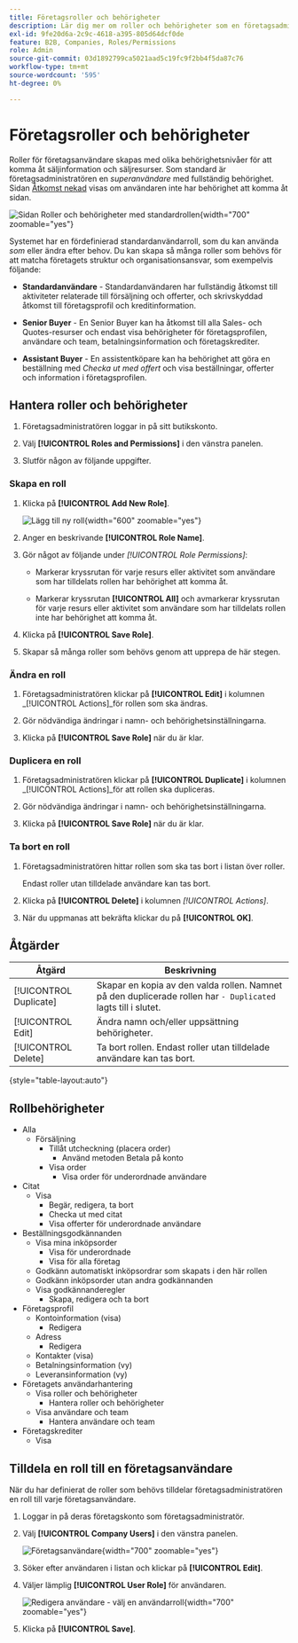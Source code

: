 ```yaml
---
title: Företagsroller och behörigheter
description: Lär dig mer om roller och behörigheter som en företagsadministratör kan tillämpa på företagsanvändare, vilket ger olika nivåer åtkomst till orderinformation och resurser.
exl-id: 9fe20d6a-2c9c-4618-a395-805d64dcf0de
feature: B2B, Companies, Roles/Permissions
role: Admin
source-git-commit: 03d1892799ca5021aad5c19fc9f2bb4f5da87c76
workflow-type: tm+mt
source-wordcount: '595'
ht-degree: 0%

---
```


# Företagsroller och behörigheter

Roller för företagsanvändare skapas med olika behörighetsnivåer för att komma åt säljinformation och säljresurser. Som standard är företagsadministratören en _superanvändare_ med fullständig behörighet. Sidan [Åtkomst nekad](../content-design/pages.md#access-denied) visas om användaren inte har behörighet att komma åt sidan.

![Sidan Roller och behörigheter med standardrollen](./assets/company-roles-permissions.png){width="700" zoomable="yes"}

Systemet har en fördefinierad standardanvändarroll, som du kan använda _som_ eller ändra efter behov. Du kan skapa så många roller som behövs för att matcha företagets struktur och organisationsansvar, som exempelvis följande:

- **Standardanvändare** - Standardanvändaren har fullständig åtkomst till aktiviteter relaterade till försäljning och offerter, och skrivskyddad åtkomst till företagsprofil och kreditinformation.

- **Senior Buyer** - En Senior Buyer kan ha åtkomst till alla Sales- och Quotes-resurser och endast visa behörigheter för företagsprofilen, användare och team, betalningsinformation och företagskrediter.

- **Assistant Buyer** - En assistentköpare kan ha behörighet att göra en beställning med _Checka ut med offert_ och visa beställningar, offerter och information i företagsprofilen.

## Hantera roller och behörigheter

1. Företagsadministratören loggar in på sitt butikskonto.

1. Välj **[!UICONTROL Roles and Permissions]** i den vänstra panelen.

1. Slutför någon av följande uppgifter.

### Skapa en roll

1. Klicka på **[!UICONTROL Add New Role]**.

   ![Lägg till ny roll](./assets/company-roles-permissions-add-storefront.png){width="600" zoomable="yes"}

1. Anger en beskrivande **[!UICONTROL Role Name]**.

1. Gör något av följande under _[!UICONTROL Role Permissions]_:

   - Markerar kryssrutan för varje resurs eller aktivitet som användare som har tilldelats rollen har behörighet att komma åt.

   - Markerar kryssrutan **[!UICONTROL All]** och avmarkerar kryssrutan för varje resurs eller aktivitet som användare som har tilldelats rollen inte har behörighet att komma åt.

1. Klicka på **[!UICONTROL Save Role]**.

1. Skapar så många roller som behövs genom att upprepa de här stegen.

### Ändra en roll

1. Företagsadministratören klickar på **[!UICONTROL Edit]** i kolumnen _[!UICONTROL Actions]_för rollen som ska ändras.

1. Gör nödvändiga ändringar i namn- och behörighetsinställningarna.

1. Klicka på **[!UICONTROL Save Role]** när du är klar.

### Duplicera en roll

1. Företagsadministratören klickar på **[!UICONTROL Duplicate]** i kolumnen _[!UICONTROL Actions]_för att rollen ska dupliceras.

1. Gör nödvändiga ändringar i namn- och behörighetsinställningarna.

1. Klicka på **[!UICONTROL Save Role]** när du är klar.

### Ta bort en roll

1. Företagsadministratören hittar rollen som ska tas bort i listan över roller.

   Endast roller utan tilldelade användare kan tas bort.

1. Klicka på **[!UICONTROL Delete]** i kolumnen _[!UICONTROL Actions]_.

1. När du uppmanas att bekräfta klickar du på **[!UICONTROL OK]**.

## Åtgärder

| Åtgärd | Beskrivning |
|-----------| ----------- |
| [!UICONTROL Duplicate] | Skapar en kopia av den valda rollen. Namnet på den duplicerade rollen har `- Duplicated` lagts till i slutet. |
| [!UICONTROL Edit] | Ändra namn och/eller uppsättning behörigheter. |
| [!UICONTROL Delete] | Ta bort rollen. Endast roller utan tilldelade användare kan tas bort. |

{style="table-layout:auto"}

## Rollbehörigheter

- Alla
   - Försäljning
      - Tillåt utcheckning (placera order)
         - Använd metoden Betala på konto
      - Visa order
         - Visa order för underordnade användare
- Citat
   - Visa
      - Begär, redigera, ta bort
      - Checka ut med citat
      - Visa offerter för underordnade användare
- Beställningsgodkännanden
   - Visa mina inköpsorder
      - Visa för underordnade
      - Visa för alla företag
   - Godkänn automatiskt inköpsordrar som skapats i den här rollen
   - Godkänn inköpsorder utan andra godkännanden
   - Visa godkännanderegler
      - Skapa, redigera och ta bort
- Företagsprofil
   - Kontoinformation (visa)
      - Redigera
   - Adress
      - Redigera
   - Kontakter (visa)
   - Betalningsinformation (vy)
   - Leveransinformation (vy)
- Företagets användarhantering
   - Visa roller och behörigheter
      - Hantera roller och behörigheter
   - Visa användare och team
      - Hantera användare och team
- Företagskrediter
   - Visa

## Tilldela en roll till en företagsanvändare

När du har definierat de roller som behövs tilldelar företagsadministratören en roll till varje företagsanvändare.

1. Loggar in på deras företagskonto som företagsadministratör.

1. Välj **[!UICONTROL Company Users]** i den vänstra panelen.

   ![Företagsanvändare](./assets/company-users-list-storefront.png){width="700" zoomable="yes"}

1. Söker efter användaren i listan och klickar på **[!UICONTROL Edit]**.

1. Väljer lämplig **[!UICONTROL User Role]** för användaren.

   ![Redigera användare - välj en användarroll](./assets/company-user-assign-role.png){width="700" zoomable="yes"}

1. Klicka på **[!UICONTROL Save]**.
